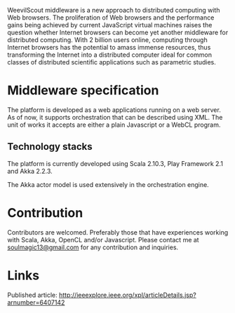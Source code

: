 WeevilScout middleware is a new approach to distributed computing with Web browsers. The proliferation of Web browsers and the performance gains being achieved by current JavaScript virtual machines raises the question whether Internet browsers can become yet another middleware for distributed computing. With 2 billion users online, computing through Internet browsers has the potential to amass immense resources, thus transforming the Internet into a distributed computer ideal for common classes of distributed scientific applications such as parametric studies.

Middleware specification
========================
The platform is developed as a web applications running on a web server. As of now, it supports orchestration that can be described using XML. The unit of works it accepts are either a plain Javascript or a WebCL program.

Technology stacks
-----------------
The platform is currently developed using Scala 2.10.3, Play Framework 2.1 and Akka 2.2.3.

The Akka actor model is used extensively in the orchestration engine.

Contribution
============
Contributors are welcomed. Preferably those that have experiences working with Scala, Akka, OpenCL and/or Javascript. Please contact me at soulmagic13@gmail.com for any contribution and inquiries.

Links
=====
Published article: http://ieeexplore.ieee.org/xpl/articleDetails.jsp?arnumber=6407142
